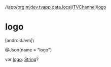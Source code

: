 //[app](../../../index.md)/[org.mjdev.tvapp.data.local](../index.md)/[TVChannel](index.md)/[logo](logo.md)

# logo

[androidJvm]\

@Json(name = &quot;logo&quot;)

var [logo](logo.md): [String](https://kotlinlang.org/api/latest/jvm/stdlib/kotlin/-string/index.html)?

